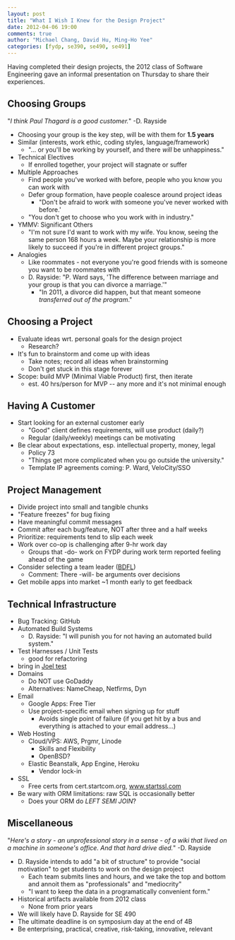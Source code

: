 ```yaml
---
layout: post
title: "What I Wish I Knew for the Design Project"
date: 2012-04-06 19:00
comments: true
author: "Michael Chang, David Hu, Ming-Ho Yee"
categories: [fydp, se390, se490, se491]
---
```


Having completed their design projects, the 2012 class of Software
Engineering gave an informal presentation on Thursday to share their
experiences.

Choosing Groups
---------------

"*I think Paul Thagard is a good customer.*" -D. Rayside

- Choosing your group is the key step, will be with them for **1.5
  years**
- Similar (interests, work ethic, coding styles, language/framework)
  - "... or you'll be working by yourself, and there *will* be
    unhappiness."
- Technical Electives
  - If enrolled together, your project will stagnate or suffer
- Multiple Approaches
  - Find people you've worked with before, people who you know you can
    work with
  - Defer group formation, have people coalesce around project ideas
    - "Don't be afraid to work with someone you've never worked with
      before.'
  - "You don't get to choose who you work with in industry."
- YMMV: Significant Others
  - "I'm not sure I'd want to work with my wife. You know, seeing the
    same person 168 hours a week. Maybe your relationship is more
    likely to succeed if you're in different project groups."
- Analogies
  - Like roommates - not everyone you're good friends with is someone
    you want to be roommates with
  - D. Rayside: "P. Ward says, 'The difference between marriage and
    your group is that you can divorce a marriage.'"
    - "In 2011, a divorce did happen, but that meant someone
      _transferred out of the program_."

Choosing a Project
------------------

- Evaluate ideas wrt. personal goals for the design project
  - Research?
- It's fun to brainstorm and come up with ideas
  - Take notes; record all ideas when brainstorming
  - Don't get stuck in this stage forever
- Scope: build MVP (Minimal Viable Product) first, then iterate
  - est. 40 hrs/person for MVP -- any more and it's not minimal enough

Having A Customer
-----------------

- Start looking for an external customer early
  - "Good" client defines requirements, will use product (daily?)
  - Regular (daily/weekly) meetings can be motivating
- Be clear about expectations, esp. intellectual property, money,
  legal
  - Policy 73
  - "Things get more complicated when you go outside the university."
  - Template IP agreements coming: P. Ward, VeloCity/SSO

Project Management
------------------

- Divide project into small and tangible chunks
- "Feature freezes" for bug fixing
- Have meaningful commit messages
- Commit after each bug/feature, NOT after three and a half weeks
- Prioritize: requirements tend to slip each week
- Work over co-op is challenging after 9-hr work day
  - Groups that -do- work on FYDP during work term reported feeling
    ahead of the game
- Consider selecting a team leader
  ([BDFL](http://en.wikipedia.org/wiki/Benevolent_Dictator_for_Life))
  - Comment: There -will- be arguments over decisions
- Get mobile apps into market ~1 month early to get feedback

Technical Infrastructure
------------------------
- Bug Tracking: GitHub
- Automated Build Systems
  - D. Rayside: "I will punish you for not having an automated build
    system."
- Test Harnesses / Unit Tests
  - good for refactoring
- bring in [Joel
  test](http://www.joelonsoftware.com/articles/fog0000000043.html)
- Domains
  - Do NOT use GoDaddy
  - Alternatives: NameCheap, Netfirms, Dyn
- Email
  - Google Apps: Free Tier
  - Use project-specific email when signing up for stuff
    - Avoids single point of failure (if you get hit by a bus and
      everything is attached to your email address...)
- Web Hosting
  - Cloud/VPS: AWS, Prgmr, Linode
    - Skills and Flexibility
    - OpenBSD?
  - Elastic Beanstalk, App Engine, Heroku
    - Vendor lock-in
- SSL
  - Free certs from cert.startcom.org, www.startssl.com
- Be wary with ORM limitations: raw SQL is occasionally better
  - Does your ORM do _LEFT SEMI JOIN_?

Miscellaneous
-------------

"*Here's a story - an unprofessional story in a sense - of a wiki that
lived on a machine in someone's office. And that hard drive died.*"
-D. Rayside

- D. Rayside intends to add "a bit of structure" to provide "social
  motivation" to get students to work on the design project
  - Each team submits lines and hours, and we take the top and bottom
    and annoit them as "professionals" and "mediocrity"
  - "I want to keep the data in a programatically convenient form."
- Historical artifacts available from 2012 class
  - None from prior years
- We will likely have D. Rayside for SE 490
- The ultimate deadline is on symposium day at the end of 4B
- Be enterprising, practical, creative, risk-taking, innovative,
  relevant

